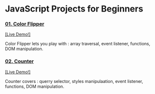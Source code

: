 # JavaScript Projects for Beginners
<h3>
<a href="01_color_flipper/index.html">01. Color Flipper </a>
</h3> <a href="https://priyanshi1282.github.io/js_projects_beginner/01_color_flipper/index.html" target="_blank">[Live Demo!]</a>
<p>
Color Flipper lets you play with : array traversal, event listener, functions, DOM manipulation.
</p>

<h3>
<a href="02_counter/index.html">02. Counter </a>
</h3> <a href="https://priyanshi1282.github.io/js_projects_beginner/02_counter/index.html" target="_blank">[Live Demo!]</a>
<p>
Counter covers : querry selector, styles manipulaation, event listener, functions, DOM manipulation.
</p>